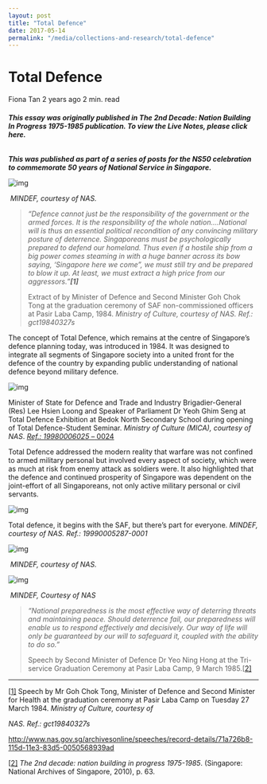```yaml
---
layout: post
title: "Total Defence"
date: 2017-05-14
permalink: "/media/collections-and-research/total-defence"
---
```


# Total Defence

Fiona Tan 2 years ago 2 min. read

###### **This essay was originally published in The 2nd Decade: Nation Building In Progress 1975-1985 publication. To view the Live Notes, please click here.**

***This was published as part of a series of posts for the NS50 celebration to commemorate 50 years of National Service in Singapore.*** 

![img](../../../images/blogs/img_599d9bee75e3f.png)

​															*MINDEF, courtesy of NAS.*

 

> *“Defence cannot just be the responsibility of the government or the armed forces. It is the responsibility of the whole nation….National will is thus an essential political recondition of any convincing military posture of deterrence. Singaporeans must be psychologically prepared to defend our homeland. Thus even if a hostile ship from a big power comes steaming in with a huge banner across its bow saying, ‘Singapore here we come”, we must* *still try and be prepared to blow it up. At least, we must extract a high price from our aggressors.”**[1]***
>
> Extract of by Minister of Defence and Second Minister Goh Chok Tong at the graduation ceremony of SAF non-commissioned officers at Pasir Laba Camp, 1984. *Ministry of Culture, courtesy of NAS. Ref.: gct19840327s*

 

The concept of Total Defence, which remains at the centre of Singapore’s defence planning today, was introduced in 1984. It was designed to integrate all segments of Singapore society into a united front for the defence of the country by expanding public understanding of national defence beyond military defence.

![img](../../../images/blogs/img_599d9c277a681.png)

Minister of State for Defence and Trade and Industry Brigadier-General (Res) Lee Hsien Loong and Speaker of Parliament Dr Yeoh Ghim Seng at Total Defence Exhibition at Bedok North Secondary School during opening of Total Defence-Student Seminar.  *Ministry of Culture (MICA), courtesy of NAS*. [*Ref.: 19980006025 –* 0024](http://www.nas.gov.sg/archivesonline/photographs/record-details/25c2e182-1162-11e3-83d5-0050568939ad)

Total Defence addressed the modern reality that warfare was not confined to armed military personal but involved every aspect of society, which were as much at risk from enemy attack as soldiers were. It also highlighted that the defence and continued prosperity of Singapore was dependent on the joint-effort of all Singaporeans, not only active military personal or civil servants.

![img](../../../images/blogs/img_599d9c4d0897d.png)

Total defence, it begins with the SAF, but there’s part for everyone. *MINDEF, courtesy of NAS. Ref.: 19990005287-0001*

![img](../../../images/blogs/img_599d9c5f1ce6b.png)

​																		*MINDEF, courtesy of NAS.*

![img](../../../images/blogs/img_599d9c8ca7311.png)

​																	*MINDEF, Courtesy of NAS*

> *“National preparedness is the most effective way of deterring threats and maintaining peace. Should deterrence fail, our preparedness will enable us to respond effectively and decisively. Our way of life will only be guaranteed by our will to safeguard it, coupled with the ability to do so.”*
>
> Speech by Second Minister of Defence Dr Yeo Ning Hong at the Tri-service Graduation Ceremony at Pasir Laba Camp, 9 March 1985.[[2\]](http://www.nas.gov.sg/blogs/offtherecord/total-defence/#_ftn2)

 

------

[[1\]](http://www.nas.gov.sg/blogs/offtherecord/total-defence/#_ftnref1) Speech by Mr Goh Chok Tong, Minister of Defence and Second Minister for Health at the graduation ceremony at Pasir Laba Camp on Tuesday 27 March 1984. *Ministry of Culture, courtesy of* 

*NAS. Ref.: gct19840327s*

<http://www.nas.gov.sg/archivesonline/speeches/record-details/71a726b8-115d-11e3-83d5-0050568939ad>

[[2\]](http://www.nas.gov.sg/blogs/offtherecord/total-defence/#_ftnref2) *The 2nd decade: nation building in progress 1975-1985*. (Singapore: National Archives of Singapore, 2010), p. 63.

